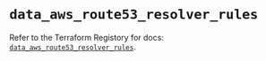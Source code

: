 # `data_aws_route53_resolver_rules`

Refer to the Terraform Registory for docs: [`data_aws_route53_resolver_rules`](https://registry.terraform.io/providers/hashicorp/aws/5.10.0/docs/data-sources/route53_resolver_rules).
